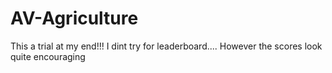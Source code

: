 # AV-Agriculture




This a trial at my end!!!
I dint try for leaderboard.... However the scores look quite encouraging
